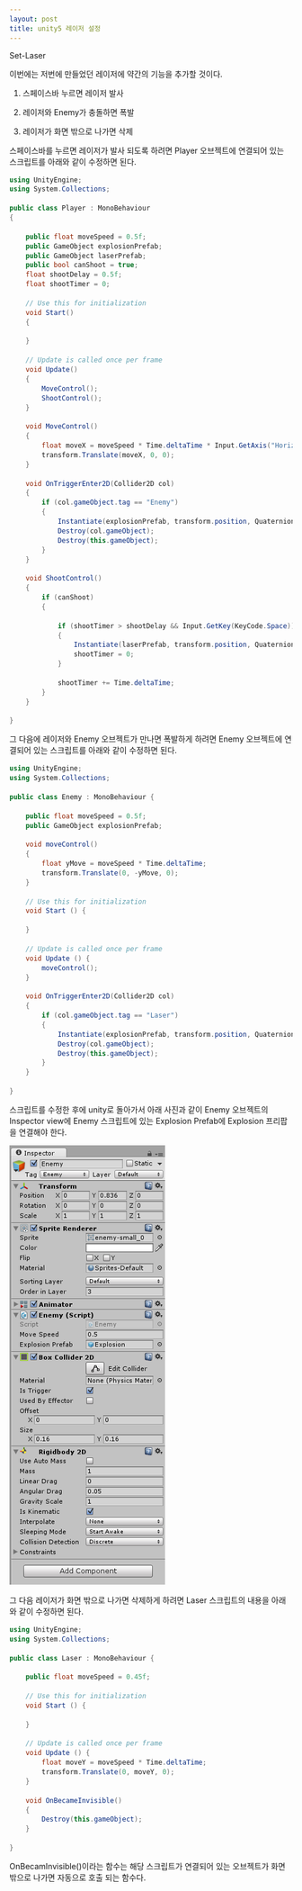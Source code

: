 ```yaml
---
layout: post
title: unity5 레이저 설정
---
```


Set-Laser

이번에는 저번에 만들었던 레이저에 약간의 기능을 추가할 것이다.

1. 스페이스바 누르면 레이저 발사

2. 레이저와 Enemy가 충돌하면 폭발

3. 레이저가 화면 밖으로 나가면 삭제

스페이스바를 누르면 레이저가 발사 되도록 하려면 Player 오브젝트에 연결되어 있는 스크립트를 아래와 같이 수정하면 된다.

```c#
using UnityEngine;
using System.Collections;

public class Player : MonoBehaviour
{

    public float moveSpeed = 0.5f;
    public GameObject explosionPrefab;
    public GameObject laserPrefab;
    public bool canShoot = true;
    float shootDelay = 0.5f;
    float shootTimer = 0;

    // Use this for initialization
    void Start()
    {

    }

    // Update is called once per frame
    void Update()
    {
        MoveControl();
        ShootControl();
    }

    void MoveControl()
    {
        float moveX = moveSpeed * Time.deltaTime * Input.GetAxis("Horizontal");
        transform.Translate(moveX, 0, 0);
    }

    void OnTriggerEnter2D(Collider2D col)
    {
        if (col.gameObject.tag == "Enemy")
        {
            Instantiate(explosionPrefab, transform.position, Quaternion.identity);
            Destroy(col.gameObject);
            Destroy(this.gameObject);
        }
    }

    void ShootControl()
    {
        if (canShoot)
        {

            if (shootTimer > shootDelay && Input.GetKey(KeyCode.Space))
            {
                Instantiate(laserPrefab, transform.position, Quaternion.identity);
                shootTimer = 0;
            }

            shootTimer += Time.deltaTime;
        }
    }

}
```

그 다음에 레이저와 Enemy 오브젝트가 만나면 폭발하게 하려면 Enemy 오브젝트에 연결되어 있는 스크립트를 아래와 같이 수정하면 된다.

```c#
using UnityEngine;
using System.Collections;

public class Enemy : MonoBehaviour {

    public float moveSpeed = 0.5f;
    public GameObject explosionPrefab;

    void moveControl()
    {
        float yMove = moveSpeed * Time.deltaTime;
        transform.Translate(0, -yMove, 0);
    }

	// Use this for initialization
	void Start () {

	}
	
	// Update is called once per frame
	void Update () {
        moveControl();
	}

    void OnTriggerEnter2D(Collider2D col)
    {
        if (col.gameObject.tag == "Laser")
        {
            Instantiate(explosionPrefab, transform.position, Quaternion.identity);
            Destroy(col.gameObject);
            Destroy(this.gameObject);
        }
    }

}
```

스크립트를 수정한 후에 unity로 돌아가서 아래 사진과 같이 Enemy 오브젝트의 Inspector view에 Enemy 스크립트에 있는 Explosion Prefab에 Explosion 프리팝을 연결해야 한다.

![1](/images/04182-1.PNG)

그 다음 레이저가 화면 밖으로 나가면 삭제하게 하려면 Laser 스크립트의 내용을 아래와 같이 수정하면 된다.

```c#
using UnityEngine;
using System.Collections;

public class Laser : MonoBehaviour {

    public float moveSpeed = 0.45f;

	// Use this for initialization
	void Start () {
	
	}
	
	// Update is called once per frame
	void Update () {
        float moveY = moveSpeed * Time.deltaTime;
        transform.Translate(0, moveY, 0);
	}

    void OnBecameInvisible()
    {
        Destroy(this.gameObject);
    }

}
```

OnBecamInvisible()이라는 함수는 해당 스크립트가 연결되어 있는 오브젝트가 화면 밖으로 나가면 자동으로 호출 되는 함수다.
